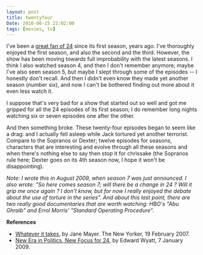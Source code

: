 ```yaml
---
layout: post
title: twentyfour
Date: 2010-06-15 22:02:00
tags: [movies, tv]
---
```

 

I've been a [great fan of 24](http://aadm.github.com/2007-02-13-24-talk.html) since its first season, years ago. I've thoroughly enjoyed the first season, and also the second and the third. However, the show has been moving towards full improbability with the latest seasons. I think I also watched season 4, and then I don't remember anymore; maybe I've also seen season 5, but maybe I slept through some of the episodes -- I honestly don't recall. And then I didn't even know they made yet another season (number six), and now I can't be bothered finding out more about it even less watch it.  
  
I suppose that's very bad for a show that started out so well and got me gripped for all the 24 episodes of its first season; I do remember long nights watching six or seven episodes one after the other.  
  
And then something broke. These twenty-four episodes began to seem like a drag: and I actually fell asleep while Jack tortured yet another terrorist. Compare to the Sopranos or Dexter; twelve episodes for seasons, characters that are interesting and evolve through all these seasons and when there's nothing else to say then stop it for chrissake (the Sopranos rule here; Dexter goes on its 4th season now, I hope it won't be disappointing).  
  
_Note: I wrote this in August 2009, when season 7 was just announced. I also wrote: "So here comes season 7; will there be a change in 24 ? Will it grip me once again ? I don't know, but for now I really enjoyed the debate about the use of torture in the series". And about this last point, there are two really good documentaries that are worth watching: HBO's "Abu Ghraib" and Errol Morris' "Standard Operating Procedure"._  
  
**References**  

* [Whatever it takes](http://www.newyorker.com/reporting/2007/02/19/070219fa_fact_mayer), by Jane Mayer. The New Yorker, 19 February 2007.  
* [New Era in Politics, New Focus for 24](http://www.nytimes.com/2009/01/08/arts/television/08fox.html), by Edward Wyatt, 7 January 2009.  

